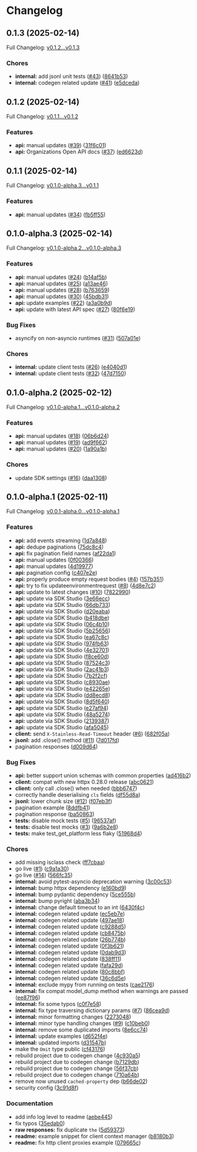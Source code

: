 # Changelog

## 0.1.3 (2025-02-14)

Full Changelog: [v0.1.2...v0.1.3](https://github.com/gitpod-io/gitpod-sdk-python/compare/v0.1.2...v0.1.3)

### Chores

* **internal:** add jsonl unit tests ([#43](https://github.com/gitpod-io/gitpod-sdk-python/issues/43)) ([8641b53](https://github.com/gitpod-io/gitpod-sdk-python/commit/8641b53116b20dd8e329f229afd84ec6a100fcef))
* **internal:** codegen related update ([#41](https://github.com/gitpod-io/gitpod-sdk-python/issues/41)) ([e5dceda](https://github.com/gitpod-io/gitpod-sdk-python/commit/e5dceda109bb01cf538dce83c3ab16d60461eb3d))

## 0.1.2 (2025-02-14)

Full Changelog: [v0.1.1...v0.1.2](https://github.com/gitpod-io/gitpod-sdk-python/compare/v0.1.1...v0.1.2)

### Features

* **api:** manual updates ([#39](https://github.com/gitpod-io/gitpod-sdk-python/issues/39)) ([31f6c01](https://github.com/gitpod-io/gitpod-sdk-python/commit/31f6c01e50663c19a4e11808458b4bbd3fb38ead))
* **api:** Organizations Open API docs ([#37](https://github.com/gitpod-io/gitpod-sdk-python/issues/37)) ([ed6623d](https://github.com/gitpod-io/gitpod-sdk-python/commit/ed6623dbad5cf3605f8d5e3d07450cc30576ad0f))

## 0.1.1 (2025-02-14)

Full Changelog: [v0.1.0-alpha.3...v0.1.1](https://github.com/gitpod-io/gitpod-sdk-python/compare/v0.1.0-alpha.3...v0.1.1)

### Features

* **api:** manual updates ([#34](https://github.com/gitpod-io/gitpod-sdk-python/issues/34)) ([fb5ff55](https://github.com/gitpod-io/gitpod-sdk-python/commit/fb5ff55a252bf6d6bee4dd33b732680cf3100a40))

## 0.1.0-alpha.3 (2025-02-14)

Full Changelog: [v0.1.0-alpha.2...v0.1.0-alpha.3](https://github.com/gitpod-io/gitpod-sdk-python/compare/v0.1.0-alpha.2...v0.1.0-alpha.3)

### Features

* **api:** manual updates ([#24](https://github.com/gitpod-io/gitpod-sdk-python/issues/24)) ([b14af5b](https://github.com/gitpod-io/gitpod-sdk-python/commit/b14af5b14f013a2d966b6dca24abcc45975555e5))
* **api:** manual updates ([#25](https://github.com/gitpod-io/gitpod-sdk-python/issues/25)) ([a13ae46](https://github.com/gitpod-io/gitpod-sdk-python/commit/a13ae465471d0323a2151fc904c8214f295e5a90))
* **api:** manual updates ([#28](https://github.com/gitpod-io/gitpod-sdk-python/issues/28)) ([b763659](https://github.com/gitpod-io/gitpod-sdk-python/commit/b763659e5a226b94311d5f898534794879b279f8))
* **api:** manual updates ([#30](https://github.com/gitpod-io/gitpod-sdk-python/issues/30)) ([45bdb31](https://github.com/gitpod-io/gitpod-sdk-python/commit/45bdb315c9e912833b335244ac1fdb7737c423c2))
* **api:** update examples ([#22](https://github.com/gitpod-io/gitpod-sdk-python/issues/22)) ([a3a0b9d](https://github.com/gitpod-io/gitpod-sdk-python/commit/a3a0b9dbb81bc5915ca65948fc570b406b2b587e))
* **api:** update with latest API spec ([#27](https://github.com/gitpod-io/gitpod-sdk-python/issues/27)) ([80f6e19](https://github.com/gitpod-io/gitpod-sdk-python/commit/80f6e194b049fa48e82fe310c9c56e632588bfb9))


### Bug Fixes

* asyncify on non-asyncio runtimes ([#31](https://github.com/gitpod-io/gitpod-sdk-python/issues/31)) ([507a01e](https://github.com/gitpod-io/gitpod-sdk-python/commit/507a01eb2eaed68da316448a12a98d13034b57f7))


### Chores

* **internal:** update client tests ([#26](https://github.com/gitpod-io/gitpod-sdk-python/issues/26)) ([e4040d1](https://github.com/gitpod-io/gitpod-sdk-python/commit/e4040d15067dea4ce6eb57742e6857bd8c227c4b))
* **internal:** update client tests ([#32](https://github.com/gitpod-io/gitpod-sdk-python/issues/32)) ([47d7150](https://github.com/gitpod-io/gitpod-sdk-python/commit/47d715021c3ca29e930c5b9e928e2f4aeb201ecc))

## 0.1.0-alpha.2 (2025-02-12)

Full Changelog: [v0.1.0-alpha.1...v0.1.0-alpha.2](https://github.com/gitpod-io/gitpod-sdk-python/compare/v0.1.0-alpha.1...v0.1.0-alpha.2)

### Features

* **api:** manual updates ([#18](https://github.com/gitpod-io/gitpod-sdk-python/issues/18)) ([06b6d24](https://github.com/gitpod-io/gitpod-sdk-python/commit/06b6d240835591bac5f684eb4c5b948ad16c831a))
* **api:** manual updates ([#19](https://github.com/gitpod-io/gitpod-sdk-python/issues/19)) ([ad9f662](https://github.com/gitpod-io/gitpod-sdk-python/commit/ad9f6629f8ba9b829299c3e43efea320f80e9d62))
* **api:** manual updates ([#20](https://github.com/gitpod-io/gitpod-sdk-python/issues/20)) ([1a90a1b](https://github.com/gitpod-io/gitpod-sdk-python/commit/1a90a1bf843979c5ca263e88f36afd04265e7137))


### Chores

* update SDK settings ([#16](https://github.com/gitpod-io/gitpod-sdk-python/issues/16)) ([daa1308](https://github.com/gitpod-io/gitpod-sdk-python/commit/daa13087a8e0e3678365e5ef51cd3db2f4737327))

## 0.1.0-alpha.1 (2025-02-11)

Full Changelog: [v0.0.1-alpha.0...v0.1.0-alpha.1](https://github.com/gitpod-io/gitpod-sdk-python/compare/v0.0.1-alpha.0...v0.1.0-alpha.1)

### Features

* **api:** add events streaming ([1d7a848](https://github.com/gitpod-io/gitpod-sdk-python/commit/1d7a848908ba3cb5c527bc6253c19e5a84a28b18))
* **api:** dedupe paginations ([75dc8c4](https://github.com/gitpod-io/gitpod-sdk-python/commit/75dc8c43b9ef8453cac3d9f18aafaa5deffca48f))
* **api:** fix pagination field names ([af22da1](https://github.com/gitpod-io/gitpod-sdk-python/commit/af22da11015915a96f68f74851abc7442fc4a0bf))
* **api:** manual updates ([0f00366](https://github.com/gitpod-io/gitpod-sdk-python/commit/0f00366da2833f31a9f298ac6c2ae980c1a6db99))
* **api:** manual updates ([4d19977](https://github.com/gitpod-io/gitpod-sdk-python/commit/4d199779647d6fafb2a1a26872b5a72c4b3378b6))
* **api:** pagination config ([c407e2e](https://github.com/gitpod-io/gitpod-sdk-python/commit/c407e2eaadda4d1ccbba6065235eac03a2332c48))
* **api:** properly produce empty request bodies ([#4](https://github.com/gitpod-io/gitpod-sdk-python/issues/4)) ([157b351](https://github.com/gitpod-io/gitpod-sdk-python/commit/157b35194ee33d9e83277e5b559a214c21e37531))
* **api:** try to fix updateenvironmentrequest ([#8](https://github.com/gitpod-io/gitpod-sdk-python/issues/8)) ([4d8e7c2](https://github.com/gitpod-io/gitpod-sdk-python/commit/4d8e7c207031edf11b3a3a9163f62b8e8d2f6576))
* **api:** update to latest changes ([#10](https://github.com/gitpod-io/gitpod-sdk-python/issues/10)) ([7822990](https://github.com/gitpod-io/gitpod-sdk-python/commit/7822990e687b35793e921b43aaa5cc73e101ae0f))
* **api:** update via SDK Studio ([3e66ecc](https://github.com/gitpod-io/gitpod-sdk-python/commit/3e66ecc1e5b3f7495b143f9fb31df85d24b871c6))
* **api:** update via SDK Studio ([66db733](https://github.com/gitpod-io/gitpod-sdk-python/commit/66db73366f6edaf7f0b21c1a88ec230b8650423d))
* **api:** update via SDK Studio ([d20eaba](https://github.com/gitpod-io/gitpod-sdk-python/commit/d20eaba8a2034c60b7957e74b1b060305102a520))
* **api:** update via SDK Studio ([b418dbe](https://github.com/gitpod-io/gitpod-sdk-python/commit/b418dbed6ce6c7e3a6eeee211f3391342cdc9d51))
* **api:** update via SDK Studio ([06c4b10](https://github.com/gitpod-io/gitpod-sdk-python/commit/06c4b10fff0b115550b0ab3a5fa106348d3868d4))
* **api:** update via SDK Studio ([5b25656](https://github.com/gitpod-io/gitpod-sdk-python/commit/5b2565694ed495e564f948078c02dd46efe8fadf))
* **api:** update via SDK Studio ([ea67c8c](https://github.com/gitpod-io/gitpod-sdk-python/commit/ea67c8c3e4ed067a049153a6807051bdf6f64cff))
* **api:** update via SDK Studio ([974fb63](https://github.com/gitpod-io/gitpod-sdk-python/commit/974fb635622cc790b134afa0e374e27951ab59b4))
* **api:** update via SDK Studio ([4e32701](https://github.com/gitpod-io/gitpod-sdk-python/commit/4e3270181d05a023bec2afc835dea83fcdcec3b2))
* **api:** update via SDK Studio ([f8ce60d](https://github.com/gitpod-io/gitpod-sdk-python/commit/f8ce60dbadb28a8d29184ac561f5c0608e23e5a0))
* **api:** update via SDK Studio ([87524c3](https://github.com/gitpod-io/gitpod-sdk-python/commit/87524c331c989fa4debc93bede3e16659f94ec62))
* **api:** update via SDK Studio ([2ac41b3](https://github.com/gitpod-io/gitpod-sdk-python/commit/2ac41b3c8889105bd7d5c9a052468646bd670252))
* **api:** update via SDK Studio ([7b2f2cf](https://github.com/gitpod-io/gitpod-sdk-python/commit/7b2f2cf872b573c4945ab7eb83e1011dcd082f06))
* **api:** update via SDK Studio ([c8930ae](https://github.com/gitpod-io/gitpod-sdk-python/commit/c8930ae28eb3d89dd32ca1db15d1bd4bd0423498))
* **api:** update via SDK Studio ([e42265e](https://github.com/gitpod-io/gitpod-sdk-python/commit/e42265e20f8fb254f4ea31f4f868de669dd31475))
* **api:** update via SDK Studio ([dd8ecd8](https://github.com/gitpod-io/gitpod-sdk-python/commit/dd8ecd84a27bb9c9701c269e05300a7d2d4e5708))
* **api:** update via SDK Studio ([8d5f640](https://github.com/gitpod-io/gitpod-sdk-python/commit/8d5f640dd221b455794a8cf40b2071af0467d3f5))
* **api:** update via SDK Studio ([e27af94](https://github.com/gitpod-io/gitpod-sdk-python/commit/e27af94de0c010b0970f3badad10ee35034dfe1d))
* **api:** update via SDK Studio ([48a5274](https://github.com/gitpod-io/gitpod-sdk-python/commit/48a5274bbc3678b4a0cc74679efa9884acb258df))
* **api:** update via SDK Studio ([2139387](https://github.com/gitpod-io/gitpod-sdk-python/commit/2139387ad0c36be18b31a0f3446c39c974637520))
* **api:** update via SDK Studio ([afa5045](https://github.com/gitpod-io/gitpod-sdk-python/commit/afa504592f2b73d450dfc7e9bd074fa22c23be7e))
* **client:** send `X-Stainless-Read-Timeout` header ([#6](https://github.com/gitpod-io/gitpod-sdk-python/issues/6)) ([682f05a](https://github.com/gitpod-io/gitpod-sdk-python/commit/682f05ae477692948c35e34666efa39110431020))
* **jsonl:** add .close() method ([#11](https://github.com/gitpod-io/gitpod-sdk-python/issues/11)) ([7d017fd](https://github.com/gitpod-io/gitpod-sdk-python/commit/7d017fdfa06fbc5297a5e58f9b110de5d8d7e7d0))
* pagination responses ([d009d64](https://github.com/gitpod-io/gitpod-sdk-python/commit/d009d64229f53e4f271799d273bbbae26fb3520b))


### Bug Fixes

* **api:** better support union schemas with common properties ([ad416b2](https://github.com/gitpod-io/gitpod-sdk-python/commit/ad416b216575ab7c015ab984dd94a72b240ad467))
* **client:** compat with new httpx 0.28.0 release ([abc0621](https://github.com/gitpod-io/gitpod-sdk-python/commit/abc0621222e659f182967b3ca147280f244e1fc4))
* **client:** only call .close() when needed ([bbb6747](https://github.com/gitpod-io/gitpod-sdk-python/commit/bbb6747ad4d09e9066cda67947fea40937d89bd2))
* correctly handle deserialising `cls` fields ([df55d8a](https://github.com/gitpod-io/gitpod-sdk-python/commit/df55d8a1decd0514c24033b9f2615616a1ae2292))
* **jsonl:** lower chunk size ([#12](https://github.com/gitpod-io/gitpod-sdk-python/issues/12)) ([f07eb3f](https://github.com/gitpod-io/gitpod-sdk-python/commit/f07eb3fee38d93d8ac2955f2846f8dd6ca74a5cc))
* pagination example ([8ddfb41](https://github.com/gitpod-io/gitpod-sdk-python/commit/8ddfb41ab1b872e2d8535194801826e88e7dee08))
* pagination response ([ba50863](https://github.com/gitpod-io/gitpod-sdk-python/commit/ba50863a1b9e11dcaafa657475081147f2fefd23))
* **tests:** disable mock tests ([#5](https://github.com/gitpod-io/gitpod-sdk-python/issues/5)) ([96537af](https://github.com/gitpod-io/gitpod-sdk-python/commit/96537af8e3e02ea3b043d5e1433df56344bfdea8))
* **tests:** disable test mocks ([#3](https://github.com/gitpod-io/gitpod-sdk-python/issues/3)) ([9a6b2e8](https://github.com/gitpod-io/gitpod-sdk-python/commit/9a6b2e8c7693b6de6cc15efcd6ea9594f90e291f))
* **tests:** make test_get_platform less flaky ([51968d4](https://github.com/gitpod-io/gitpod-sdk-python/commit/51968d4b351b54b5b402d8a77b37249205fe3681))


### Chores

* add missing isclass check ([ff7cbaa](https://github.com/gitpod-io/gitpod-sdk-python/commit/ff7cbaa4807baf6951a6317880ab894949129e85))
* go live ([#1](https://github.com/gitpod-io/gitpod-sdk-python/issues/1)) ([c9a1a30](https://github.com/gitpod-io/gitpod-sdk-python/commit/c9a1a30529fdd39494b65ddfaa724c255fa52888))
* go live ([#14](https://github.com/gitpod-io/gitpod-sdk-python/issues/14)) ([566fc35](https://github.com/gitpod-io/gitpod-sdk-python/commit/566fc3518fc2448b8d98b5f1f24f668c91343a7e))
* **internal:** avoid pytest-asyncio deprecation warning ([3c00c53](https://github.com/gitpod-io/gitpod-sdk-python/commit/3c00c53a00ff67157829da89bbbaceae142a411e))
* **internal:** bump httpx dependency ([e160bd9](https://github.com/gitpod-io/gitpod-sdk-python/commit/e160bd9a691017994b8704cca5eaaef0d0344940))
* **internal:** bump pydantic dependency ([5ce555b](https://github.com/gitpod-io/gitpod-sdk-python/commit/5ce555ba5ccdfa37a62c891e46a1758e1445369c))
* **internal:** bump pyright ([aba3b34](https://github.com/gitpod-io/gitpod-sdk-python/commit/aba3b34b382753596f0e3bbc211221b307d2d32c))
* **internal:** change default timeout to an int ([6430f4c](https://github.com/gitpod-io/gitpod-sdk-python/commit/6430f4cde5fb665c32501880ff06127b348e8b31))
* **internal:** codegen related update ([ec5eb7e](https://github.com/gitpod-io/gitpod-sdk-python/commit/ec5eb7e1ab7ce34c1f359300fdc1354e1d5cf549))
* **internal:** codegen related update ([497ae18](https://github.com/gitpod-io/gitpod-sdk-python/commit/497ae18d5624499a7c907f4689a8879b7c1d40b1))
* **internal:** codegen related update ([c9288d5](https://github.com/gitpod-io/gitpod-sdk-python/commit/c9288d535936274a7927b2bb2bf7e424e5b1e8b4))
* **internal:** codegen related update ([cb8475b](https://github.com/gitpod-io/gitpod-sdk-python/commit/cb8475b8084ade988b2861b636a432d45fb3b2ff))
* **internal:** codegen related update ([26b774b](https://github.com/gitpod-io/gitpod-sdk-python/commit/26b774b422be3b8f51ab25facff1c75c89257991))
* **internal:** codegen related update ([0f3b621](https://github.com/gitpod-io/gitpod-sdk-python/commit/0f3b6216e5c5fe1155fa8ae28fb8a81c65421267))
* **internal:** codegen related update ([0dab9d3](https://github.com/gitpod-io/gitpod-sdk-python/commit/0dab9d38924656bf9c2132a320d1233bc61e696a))
* **internal:** codegen related update ([838ff11](https://github.com/gitpod-io/gitpod-sdk-python/commit/838ff11b1d62ddc7148953e73262a35e1ec575ec))
* **internal:** codegen related update ([fafa29d](https://github.com/gitpod-io/gitpod-sdk-python/commit/fafa29d268068e422e5b774eacdd2faedbe32f39))
* **internal:** codegen related update ([80c8bbf](https://github.com/gitpod-io/gitpod-sdk-python/commit/80c8bbfa9f757e97878d336cd9cd7babe5d52d6b))
* **internal:** codegen related update ([36c6d5e](https://github.com/gitpod-io/gitpod-sdk-python/commit/36c6d5eb17f40adb63a29f22d89afa8eca9c0677))
* **internal:** exclude mypy from running on tests ([cae2176](https://github.com/gitpod-io/gitpod-sdk-python/commit/cae2176e0a99d1094f797fb49baab2435c04d5f6))
* **internal:** fix compat model_dump method when warnings are passed ([ee87f96](https://github.com/gitpod-io/gitpod-sdk-python/commit/ee87f963bab5e9ac07b3a9fb4c40f46ca3a07613))
* **internal:** fix some typos ([c0f7e58](https://github.com/gitpod-io/gitpod-sdk-python/commit/c0f7e58307c3602499e72354aee6d2ada1e15528))
* **internal:** fix type traversing dictionary params ([#7](https://github.com/gitpod-io/gitpod-sdk-python/issues/7)) ([86cea9d](https://github.com/gitpod-io/gitpod-sdk-python/commit/86cea9dcf4c25a5787023bb9ab378ac1b90e9b7c))
* **internal:** minor formatting changes ([2273048](https://github.com/gitpod-io/gitpod-sdk-python/commit/2273048b7dbc282f31edf563d56ff8dd223969d8))
* **internal:** minor type handling changes ([#9](https://github.com/gitpod-io/gitpod-sdk-python/issues/9)) ([c10beb0](https://github.com/gitpod-io/gitpod-sdk-python/commit/c10beb0e2369438df39099e48fe7f0a0d4bcace5))
* **internal:** remove some duplicated imports ([8e6cc74](https://github.com/gitpod-io/gitpod-sdk-python/commit/8e6cc74d2e16297d05cd9cc233e4d79fdff64930))
* **internal:** update examples ([d652f4e](https://github.com/gitpod-io/gitpod-sdk-python/commit/d652f4e1ab70a731eff04beb3ff0f7c471dbcacf))
* **internal:** updated imports ([d31547b](https://github.com/gitpod-io/gitpod-sdk-python/commit/d31547b97db1baea0383ecb8a86e65270a093b77))
* make the `Omit` type public ([cf43176](https://github.com/gitpod-io/gitpod-sdk-python/commit/cf4317618f0cc177f812781d62bd454afa279f45))
* rebuild project due to codegen change ([4c930a5](https://github.com/gitpod-io/gitpod-sdk-python/commit/4c930a5227bbec3f5a3d378ababf01ae8d4cedb3))
* rebuild project due to codegen change ([b7129db](https://github.com/gitpod-io/gitpod-sdk-python/commit/b7129db829b29adc2fbcf0eebdfc9f97e80d74c6))
* rebuild project due to codegen change ([56f37cb](https://github.com/gitpod-io/gitpod-sdk-python/commit/56f37cb299889d38a458cacc659c21df8bf14fbe))
* rebuild project due to codegen change ([710a64b](https://github.com/gitpod-io/gitpod-sdk-python/commit/710a64bcff5107c7180c9c994594c30a65e182cb))
* remove now unused `cached-property` dep ([b66de02](https://github.com/gitpod-io/gitpod-sdk-python/commit/b66de02aeb1dfe216c3c6f4687db973de79f03d2))
* security config ([3c91d8f](https://github.com/gitpod-io/gitpod-sdk-python/commit/3c91d8f00626733cdfb925c0382b994f287b8c33))


### Documentation

* add info log level to readme ([aebe445](https://github.com/gitpod-io/gitpod-sdk-python/commit/aebe445be3e15f9773dad03ee9b3f565f3c7273b))
* fix typos ([35edab0](https://github.com/gitpod-io/gitpod-sdk-python/commit/35edab0b4da50551371b866f4a24a5c520fa9264))
* **raw responses:** fix duplicate `the` ([5d59373](https://github.com/gitpod-io/gitpod-sdk-python/commit/5d5937373485b2a0293d9ebd0ca949d9ed8da26f))
* **readme:** example snippet for client context manager ([b8180b3](https://github.com/gitpod-io/gitpod-sdk-python/commit/b8180b3266fe57a68e3e72af355bb7cc898b8bf2))
* **readme:** fix http client proxies example ([079665c](https://github.com/gitpod-io/gitpod-sdk-python/commit/079665c9ce58df2e2f7c77cb6b610fdb0dc62c43))
